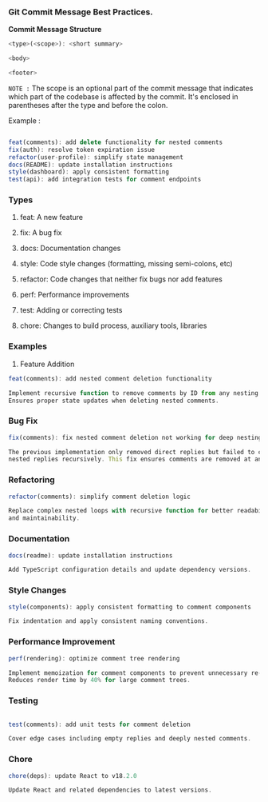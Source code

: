 ### Git Commit Message Best Practices.

**Commit Message Structure**

```js
<type>(<scope>): <short summary>

<body>

<footer>
```

`NOTE :` The scope is an optional part of the commit message that indicates which part of the codebase is affected by the commit. It's enclosed in parentheses after the type and before the colon.

Example :

```js

feat(comments): add delete functionality for nested comments
fix(auth): resolve token expiration issue
refactor(user-profile): simplify state management
docs(README): update installation instructions
style(dashboard): apply consistent formatting
test(api): add integration tests for comment endpoints

```

### Types

1. feat: A new feature

2. fix: A bug fix

3. docs: Documentation changes

4. style: Code style changes (formatting, missing semi-colons, etc)

5. refactor: Code changes that neither fix bugs nor add features

6. perf: Performance improvements

7. test: Adding or correcting tests

8. chore: Changes to build process, auxiliary tools, libraries

### Examples

1. Feature Addition

```js
feat(comments): add nested comment deletion functionality

Implement recursive function to remove comments by ID from any nesting level.
Ensures proper state updates when deleting nested comments.

```

### Bug Fix

```js
fix(comments): fix nested comment deletion not working for deep nesting

The previous implementation only removed direct replies but failed to check
nested replies recursively. This fix ensures comments are removed at any depth.


```

### Refactoring

```js
refactor(comments): simplify comment deletion logic

Replace complex nested loops with recursive function for better readability
and maintainability.

```

### Documentation

```js
docs(readme): update installation instructions

Add TypeScript configuration details and update dependency versions.
```

### Style Changes

```js
style(components): apply consistent formatting to comment components

Fix indentation and apply consistent naming conventions.

```

### Performance Improvement

```js
perf(rendering): optimize comment tree rendering

Implement memoization for comment components to prevent unnecessary re-renders.
Reduces render time by 40% for large comment trees.

```

### Testing

```js

test(comments): add unit tests for comment deletion

Cover edge cases including empty replies and deeply nested comments.

```

### Chore

```js
chore(deps): update React to v18.2.0

Update React and related dependencies to latest versions.


```
